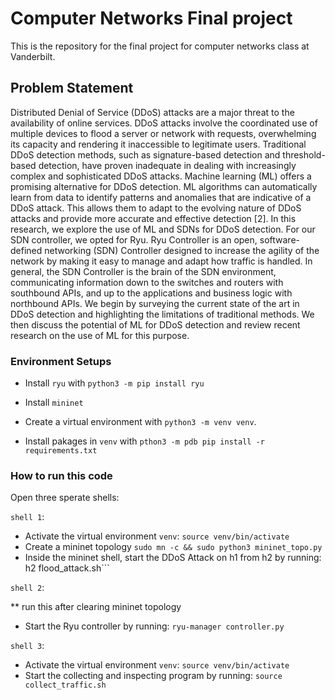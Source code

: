 # Computer Networks Final project
This is the repository for the final project for computer networks class at Vanderbilt.

## Problem Statement 
Distributed Denial of Service (DDoS) attacks are a major threat to the availability of online services. DDoS
attacks involve the coordinated use of multiple devices to flood a server or network with requests, overwhelming its capacity and rendering it inaccessible to legitimate users. Traditional DDoS detection methods,
such as signature-based detection and threshold-based detection, have proven inadequate in dealing with
increasingly complex and sophisticated DDoS attacks.
Machine learning (ML) offers a promising alternative for DDoS detection. ML algorithms can automatically
learn from data to identify patterns and anomalies that are indicative of a DDoS attack. This allows them to
adapt to the evolving nature of DDoS attacks and provide more accurate and effective detection [2].
In this research, we explore the use of ML and SDNs for DDoS detection. For our SDN controller, we opted
for Ryu. Ryu Controller is an open, software-defined networking (SDN) Controller designed to increase
the agility of the network by making it easy to manage and adapt how traffic is handled. In general, the
SDN Controller is the brain of the SDN environment, communicating information down to the switches
and routers with southbound APIs, and up to the applications and business logic with northbound APIs.
We begin by surveying the current state of the art in DDoS detection and highlighting the limitations of
traditional methods. We then discuss the potential of ML for DDoS detection and review recent research on
the use of ML for this purpose.
### Environment Setups
- Install `ryu` with ```python3 -m pip install ryu```
- Install `mininet`

- Create a virtual environment with ```python3 -m venv venv```.
- Install pakages in `venv` with ```pthon3 -m pdb pip install -r requirements.txt```
### How to run this code

Open three sperate shells:

`shell 1`:
- Activate the virtual environment ```venv```: 
```source venv/bin/activate```
- Create a mininet topology
```sudo mn -c && sudo python3 mininet_topo.py```
- Inside the mininet shell, start the DDoS Attack on h1 from h2 by running: ```
```h2 flood_attack.sh```

`shell 2`:

** run this after clearing mininet topology
- Start the Ryu controller by running: ```ryu-manager controller.py```

`shell 3`:
- Activate the virtual environment ```venv```: 
```source venv/bin/activate```
- Start the collecting and inspecting program by running: ```source collect_traffic.sh```

